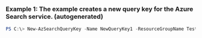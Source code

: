 ### Example 1: The example creates a new query key for the Azure Search service. (autogenerated)
```powershell
PS C:\> New-AzSearchQueryKey -Name NewQueryKey1 -ResourceGroupName TestAzureSearchPsGroup -ServiceName pstestazuresearch01
```

